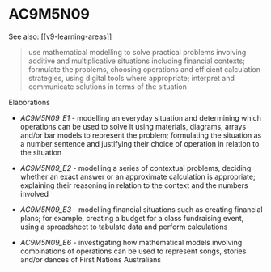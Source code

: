 
# AC9M5N09 

See also: [[v9-learning-areas]]

> use mathematical modelling to solve practical problems involving additive and multiplicative situations including financial contexts; formulate the problems, choosing operations and efficient calculation strategies, using digital tools where appropriate; interpret and communicate solutions in terms of the situation

Elaborations


- _AC9M5N09_E1_ - modelling an everyday situation and determining which operations can be used to solve it using materials, diagrams, arrays and/or bar models to represent the problem; formulating the situation as a number sentence and justifying their choice of operation in relation to the situation

- _AC9M5N09_E2_ - modelling a series of contextual problems, deciding whether an exact answer or an approximate calculation is appropriate; explaining their reasoning in relation to the context and the numbers involved

- _AC9M5N09_E3_ - modelling financial situations such as creating financial plans; for example, creating a budget for a class fundraising event, using a spreadsheet to tabulate data and perform calculations

- _AC9M5N09_E6_ - investigating how mathematical models involving combinations of operations can be used to represent songs, stories and/or dances of First Nations Australians
